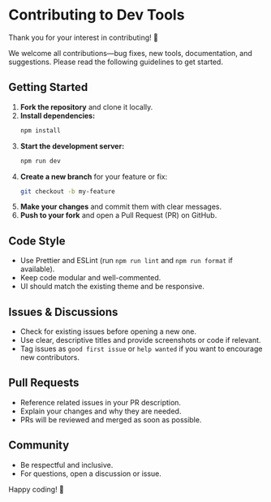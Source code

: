 # Contributing to Dev Tools

Thank you for your interest in contributing! 🚀

We welcome all contributions—bug fixes, new tools, documentation, and suggestions. Please read the following guidelines to get started.

## Getting Started

1. **Fork the repository** and clone it locally.
2. **Install dependencies:**
   ```bash
   npm install
   ```
3. **Start the development server:**
   ```bash
   npm run dev
   ```
4. **Create a new branch** for your feature or fix:
   ```bash
   git checkout -b my-feature
   ```
5. **Make your changes** and commit them with clear messages.
6. **Push to your fork** and open a Pull Request (PR) on GitHub.

## Code Style
- Use Prettier and ESLint (run `npm run lint` and `npm run format` if available).
- Keep code modular and well-commented.
- UI should match the existing theme and be responsive.

## Issues & Discussions
- Check for existing issues before opening a new one.
- Use clear, descriptive titles and provide screenshots or code if relevant.
- Tag issues as `good first issue` or `help wanted` if you want to encourage new contributors.

## Pull Requests
- Reference related issues in your PR description.
- Explain your changes and why they are needed.
- PRs will be reviewed and merged as soon as possible.

## Community
- Be respectful and inclusive.
- For questions, open a discussion or issue.

Happy coding! 🎉
